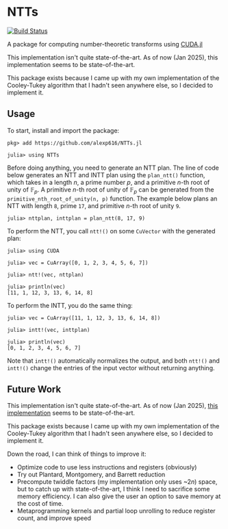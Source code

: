 # NTTs

[![Build Status](https://github.com/alexp616/NTTs.jl/actions/workflows/CI.yml/badge.svg?branch=main)](https://github.com/alexp616/NTTs.jl/actions/workflows/CI.yml?query=branch%3Amain)

A package for computing number-theoretic transforms using [CUDA.jl](https://github.com/JuliaGPU/CUDA.jl)

This implementation isn't quite state-of-the-art. As of now (Jan 2025), this implementation seems to be state-of-the-art.

This package exists because I came up with my own implementation of the Cooley-Tukey algorithm that I hadn't seen anywhere else, so I decided to implement it.

## Usage
To start, install and import the package:

```
pkg> add https://github.com/alexp616/NTTs.jl

julia> using NTTs
```

Before doing anything, you need to generate an NTT plan. The 
line of code below generates an NTT and INTT plan using the
`plan_ntt()` function, which takes in a length $n$, a prime 
number $p$, and a primitive $n$-th root of unity of $\mathbb{F}_p$. 
A primitive $n$-th root of unity of $\mathbb{F}_p$ can be generated 
from the `primitive_nth_root_of_unity(n, p)` function. The example 
below plans an NTT with length `8`, prime `17`, and primitive $n$-th root of unity `9`.
```
julia> nttplan, inttplan = plan_ntt(8, 17, 9)
```
To perform the NTT, you call `ntt!()` on some `CuVector` with 
the generated plan:
```
julia> using CUDA

julia> vec = CuArray([0, 1, 2, 3, 4, 5, 6, 7])

julia> ntt!(vec, nttplan)

julia> println(vec)
[11, 1, 12, 3, 13, 6, 14, 8]
```
To perform the INTT, you do the same thing:
```
julia> vec = CuArray([11, 1, 12, 3, 13, 6, 14, 8])

julia> intt!(vec, inttplan)

julia> println(vec)
[0, 1, 2, 3, 4, 5, 6, 7]
```

Note that `intt!()` automatically normalizes the output, 
and both `ntt!()` and `intt!()` change the entries of the 
input vector without returning anything.

## Future Work
This implementation isn't quite state-of-the-art. As of 
now (Jan 2025), [this implementation](https://github.com/Alisah-Ozcan/GPU-NTT) 
seems to be state-of-the-art.

This package exists because I came up with my own implementation 
of the Cooley-Tukey algorithm that I hadn't seen anywhere 
else, so I decided to implement it.

Down the road, I can think of things to improve it:

- Optimize code to use less instructions and registers (obviously)
- Try out Plantard, Montgomery, and Barrett reduction
- Precompute twiddle factors (my implementation only uses ~$2n$) 
space, but to catch up with state-of-the-art, I think I need to
sacrifice some memory efficiency. I can also give the user an 
option to save memory at the cost of time.
- Metaprogramming kernels and partial loop unrolling to reduce 
register count, and improve speed
